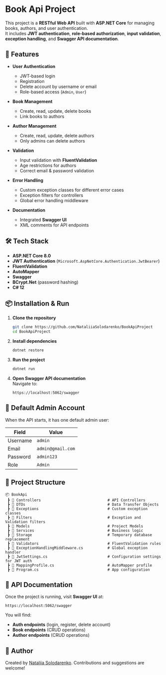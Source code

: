 # Book Api Project

This project is a **RESTful Web API** built with **ASP.NET Core** for managing books, authors, and user authentication.\
It includes **JWT authentication**, **role-based authorization**, **input validation**, **exception handling**, and **Swagger API documentation**.

## 🚀 Features

- **User Authentication**

  - JWT-based login
  - Registration
  - Delete account by username or email
  - Role-based access (`Admin`, `User`)

- **Book Management**

  - Create, read, update, delete books
  - Link books to authors

- **Author Management**

  - Create, read, update, delete authors
  - Only admins can delete authors

- **Validation**

  - Input validation with **FluentValidation**
  - Age restrictions for authors
  - Correct email & password validation

- **Error Handling**

  - Custom exception classes for different error cases
  - Exception filters for controllers
  - Global error handling middleware

- **Documentation**

  - Integrated **Swagger UI**
  - XML comments for API endpoints

## 🛠 Tech Stack

- **ASP.NET Core 8.0**
- **JWT Authentication** (`Microsoft.AspNetCore.Authentication.JwtBearer`)
- **FluentValidation**
- **AutoMapper**
- **Swagger**
- **BCrypt.Net** (password hashing)
- **C# 12**

## 📦 Installation & Run

1. **Clone the repository**

   ```bash
   git clone https://github.com/NataliiaSolodarenko/BookApiProject
   cd BookApiProject
   ```

2. **Install dependencies**

   ```bash
   dotnet restore
   ```

3. **Run the project**

   ```bash
   dotnet run
   ```

4. **Open Swagger API documentation**\
   Navigate to:

   ```
   https://localhost:5062/swagger
   ```


## 🔑 Default Admin Account

When the API starts, it has one default admin user:

| Field    | Value             |
| -------- | ----------------- |
| Username | `admin`           |
| Email    | `admin@gmail.com` |
| Password | `admin123`        |
| Role     | `Admin`           |

## 📂 Project Structure

```
📦 BookApi
 ┣ 📂 Controllers                              # API Controllers
 ┣ 📂 DTOs                                     # Data Transfer Objects
 ┣ 📂 Exceptions                               # Custom exception classes
 ┣ 📂 Filters                                  # Exception and Validation filters
 ┣ 📂 Models                                   # Project Models
 ┣ 📂 Services                                 # Business logic
 ┣ 📂 Storage                                  # Temporary database replacement
 ┣ 📂 Validators                               # FluentValidation rules
 ┣ 📜 ExceptionHandlingMiddleware.cs           # Global exception handler
 ┣ 📜 JwtSettings.cs                           # Configuration settings for JWT auth
 ┣ 📜 MappingProfile.cs                        # AutoMapper profile
 ┣ 📜 Program.cs                               # App configuration
```

## 📖 API Documentation

Once the project is running, visit **Swagger UI** at:

```
https://localhost:5062/swagger
```

You will find:

- **Auth endpoints** (login, register, delete account)
- **Book endpoints** (CRUD operations)
- **Author endpoints** (CRUD operations)

## 📝 Author

Created by [Nataliia Solodarenko](https://www.linkedin.com/in/nataliia-solodarenko-5272b0305/). Contributions and suggestions are welcome!

